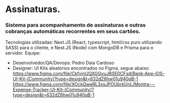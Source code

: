 # Assinaturas.

### Sistema para acompanhamento de assinaturas e outras cobranças automáticas recorrentes em seus cartões.

Tecnologias utilizadas: Next.JS (React, typescript, html/css puro utilizando SASS) para o cliente, e Nest.JS (Node) com MongoDB e Prisma para o servidor.
Equipe: 
 - Desenvolvedor/QA/Devops: Pedro Daia Cardoso
 - Designer: UI Kits aleatórios encontrados no Figma, segue abaixo: <br>
https://www.figma.com/file/CkfvjnUQXGGvuJBSE0CFsd/Bank-App-iOS-UI-Kit-(Community)?type=design&t=632dZ6hw01u940qB-1 <br>
https://www.figma.com/file/XOckQweRL3xsJPOUbrkUnL/Montra---Expense-Tracker-UI-Kit-(Community)?type=design&t=632dZ6hw01u940qB-1
